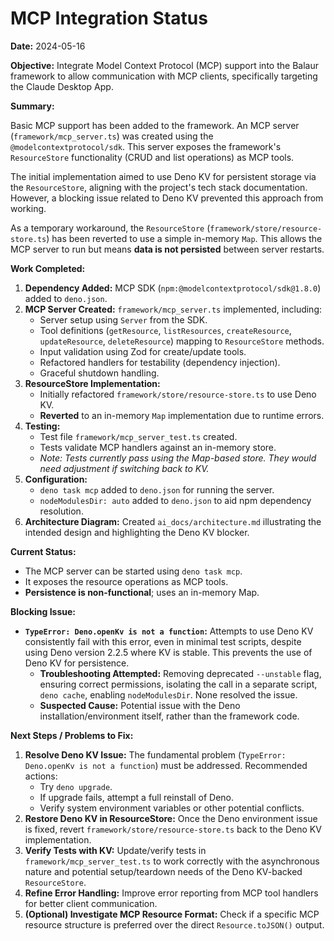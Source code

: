 # MCP Integration Status

**Date:** 2024-05-16

**Objective:** Integrate Model Context Protocol (MCP) support into the Balaur framework to allow communication with MCP clients, specifically targeting the Claude Desktop App.

**Summary:**

Basic MCP support has been added to the framework. An MCP server (`framework/mcp_server.ts`) was created using the `@modelcontextprotocol/sdk`. This server exposes the framework's `ResourceStore` functionality (CRUD and list operations) as MCP tools.

The initial implementation aimed to use Deno KV for persistent storage via the `ResourceStore`, aligning with the project's tech stack documentation. However, a blocking issue related to Deno KV prevented this approach from working.

As a temporary workaround, the `ResourceStore` (`framework/store/resource-store.ts`) has been reverted to use a simple in-memory `Map`. This allows the MCP server to run but means **data is not persisted** between server restarts.

**Work Completed:**

1.  **Dependency Added:** MCP SDK (`npm:@modelcontextprotocol/sdk@1.8.0`) added to `deno.json`.
2.  **MCP Server Created:** `framework/mcp_server.ts` implemented, including:
    *   Server setup using `Server` from the SDK.
    *   Tool definitions (`getResource`, `listResources`, `createResource`, `updateResource`, `deleteResource`) mapping to `ResourceStore` methods.
    *   Input validation using Zod for create/update tools.
    *   Refactored handlers for testability (dependency injection).
    *   Graceful shutdown handling.
3.  **ResourceStore Implementation:**
    *   Initially refactored `framework/store/resource-store.ts` to use Deno KV.
    *   **Reverted** to an in-memory `Map` implementation due to runtime errors.
4.  **Testing:**
    *   Test file `framework/mcp_server_test.ts` created.
    *   Tests validate MCP handlers against an in-memory store.
    *   *Note: Tests currently pass using the Map-based store. They would need adjustment if switching back to KV.* 
5.  **Configuration:**
    *   `deno task mcp` added to `deno.json` for running the server.
    *   `nodeModulesDir: auto` added to `deno.json` to aid npm dependency resolution.
6.  **Architecture Diagram:** Created `ai_docs/architecture.md` illustrating the intended design and highlighting the Deno KV blocker.

**Current Status:**

*   The MCP server can be started using `deno task mcp`.
*   It exposes the resource operations as MCP tools.
*   **Persistence is non-functional**; uses an in-memory Map.

**Blocking Issue:**

*   **`TypeError: Deno.openKv is not a function`:** Attempts to use Deno KV consistently fail with this error, even in minimal test scripts, despite using Deno version 2.2.5 where KV is stable. This prevents the use of Deno KV for persistence.
    *   **Troubleshooting Attempted:** Removing deprecated `--unstable` flag, ensuring correct permissions, isolating the call in a separate script, `deno cache`, enabling `nodeModulesDir`. None resolved the issue.
    *   **Suspected Cause:** Potential issue with the Deno installation/environment itself, rather than the framework code.

**Next Steps / Problems to Fix:**

1.  **Resolve Deno KV Issue:** The fundamental problem (`TypeError: Deno.openKv is not a function`) must be addressed. Recommended actions:
    *   Try `deno upgrade`.
    *   If upgrade fails, attempt a full reinstall of Deno.
    *   Verify system environment variables or other potential conflicts.
2.  **Restore Deno KV in ResourceStore:** Once the Deno environment issue is fixed, revert `framework/store/resource-store.ts` back to the Deno KV implementation.
3.  **Verify Tests with KV:** Update/verify tests in `framework/mcp_server_test.ts` to work correctly with the asynchronous nature and potential setup/teardown needs of the Deno KV-backed `ResourceStore`.
4.  **Refine Error Handling:** Improve error reporting from MCP tool handlers for better client communication.
5.  **(Optional) Investigate MCP Resource Format:** Check if a specific MCP resource structure is preferred over the direct `Resource.toJSON()` output. 